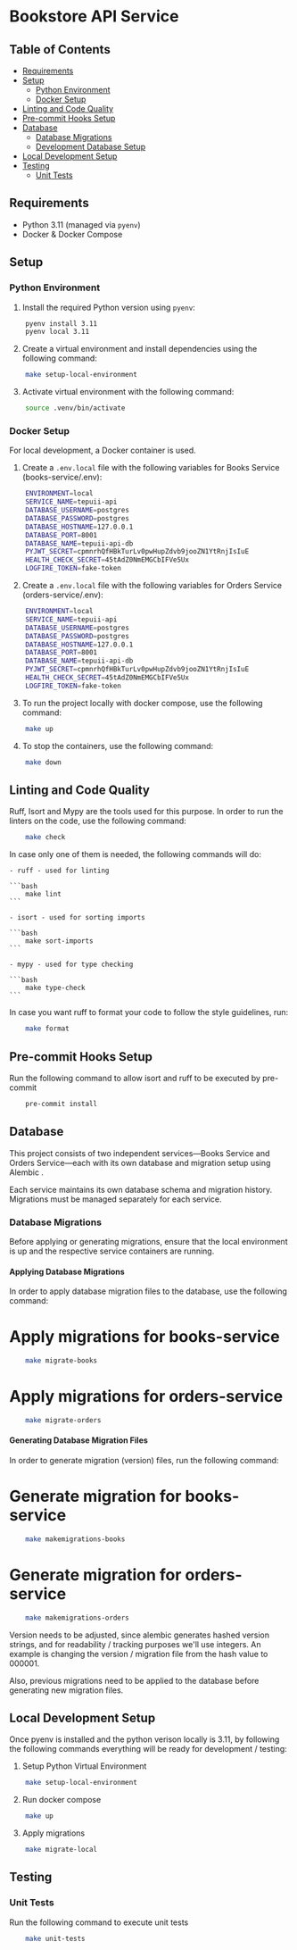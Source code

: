 # Bookstore API Service

## Table of Contents

- [Requirements](#requirements)
- [Setup](#setup)
  - [Python Environment](#python-environment)
  - [Docker Setup](#docker-setup)
- [Linting and Code Quality](#linting-and-code-quality)
- [Pre-commit Hooks Setup](#pre-commit-hooks-setup)
- [Database](#database)
  - [Database Migrations](#database-migrations)
  - [Development Database Setup](#development-database-setup)
- [Local Development Setup](#local-development-setup)
- [Testing](#testing)
  - [Unit Tests](#unit-tests)

## Requirements

- Python 3.11 (managed via `pyenv`)
- Docker & Docker Compose

## Setup

### Python Environment

1. Install the required Python version using `pyenv`:
```bash
    pyenv install 3.11
    pyenv local 3.11
```

2. Create a virtual environment and install dependencies using the following command:
```bash
    make setup-local-environment
```

3. Activate virtual environment with the following command:

```bash
    source .venv/bin/activate
```

### Docker Setup

For local development, a Docker container is used.

1. Create a `.env.local` file with the following variables for Books Service (books-service/.env):
```bash
    ENVIRONMENT=local
    SERVICE_NAME=tepuii-api
    DATABASE_USERNAME=postgres
    DATABASE_PASSWORD=postgres
    DATABASE_HOSTNAME=127.0.0.1
    DATABASE_PORT=8001
    DATABASE_NAME=tepuii-api-db
    PYJWT_SECRET=cpmnrhQfHBkTurLv0pwHupZdvb9jooZN1YtRnjIsIuE
    HEALTH_CHECK_SECRET=45tAdZ0NmEMGCbIFVe5Ux
    LOGFIRE_TOKEN=fake-token
```

2. Create a `.env.local` file with the following variables for Orders Service (orders-service/.env):
```bash
    ENVIRONMENT=local
    SERVICE_NAME=tepuii-api
    DATABASE_USERNAME=postgres
    DATABASE_PASSWORD=postgres
    DATABASE_HOSTNAME=127.0.0.1
    DATABASE_PORT=8001
    DATABASE_NAME=tepuii-api-db
    PYJWT_SECRET=cpmnrhQfHBkTurLv0pwHupZdvb9jooZN1YtRnjIsIuE
    HEALTH_CHECK_SECRET=45tAdZ0NmEMGCbIFVe5Ux
    LOGFIRE_TOKEN=fake-token
```

3. To run the project locally with docker compose, use the following command:
```bash
    make up
```

4. To stop the containers, use the following command:
```bash
    make down
```

## Linting and Code Quality

Ruff, Isort and Mypy are the tools used for this purpose. In order to run the linters on the code, use the following command:
```bash
    make check
```

In case only one of them is needed, the following commands will do:

    - ruff - used for linting

    ```bash
        make lint
    ```

    - isort - used for sorting imports

    ```bash
        make sort-imports
    ```

    - mypy - used for type checking

    ```bash
        make type-check
    ```

In case you want ruff to format your code to follow the style guidelines, run:

```bash
    make format
```

## Pre-commit Hooks Setup

Run the following command to allow isort and ruff to be executed by pre-commit
```bash
    pre-commit install
```

## Database

This project consists of two independent services—Books Service and Orders Service—each with its own database and migration setup using Alembic
.

Each service maintains its own database schema and migration history. Migrations must be managed separately for each service.

### Database Migrations
Before applying or generating migrations, ensure that the local environment is up and the respective service containers are running.

#### Applying Database Migrations
In order to apply database migration files to the database, use the following command:

# Apply migrations for books-service
```bash
    make migrate-books
```

# Apply migrations for orders-service
```bash
    make migrate-orders
```

#### Generating Database Migration Files
In order to generate migration (version) files, run the following command:

# Generate migration for books-service
```bash
    make makemigrations-books
```

# Generate migration for orders-service
```bash
    make makemigrations-orders
```

Version needs to be adjusted, since alembic generates hashed version strings, and for readability / tracking purposes we'll use integers. An example is changing the version / migration file from the hash value to 000001.

Also, previous migrations need to be applied to the database before generating new migration files.

## Local Development Setup
Once pyenv is installed and the python verison locally is 3.11, by following the following commands everything will be ready for development / testing:

1. Setup Python Virtual Environment
```bash
    make setup-local-environment
```

2. Run docker compose
```bash
    make up
```

3. Apply migrations
```bash
    make migrate-local
```

## Testing

### Unit Tests
Run the following command to execute unit tests
```bash
    make unit-tests
```
